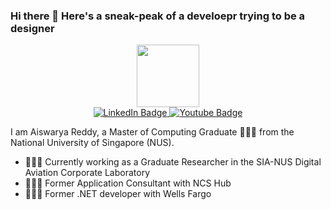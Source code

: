 ### Hi there 👋 Here's a sneak-peak of a develoepr trying to be a designer

<div id="header" align="center">
  <img src="https://media.giphy.com/media/Kb5zI3B9D7cCulbNOg/giphy.gif" width="100"/>
</div>

<div id="badges" align = "center">
  <a href="https://www.linkedin.com/in/aiswarya-reddy-059977167">
    <img src="https://img.shields.io/badge/LinkedIn-blue?style=for-the-badge&logo=linkedin&logoColor=white" alt="LinkedIn Badge"/>
  </a>
  <a href="aiswaryaankireddy97@gmail.com">
    <img src="https://img.shields.io/badge/Gmail-red?style=for-the-badge&logo=youtube&logoColor=white" alt="Youtube Badge"/>
  </a>
</div>
      
      
<div id="counter" align="center>                                                                                                                            <img src="https://komarev.com/ghpvc/?username=aiswaryareddy97&style=flat-square&color=blue" alt="">
</div>




I am Aiswarya Reddy, a Master of Computing Graduate 👩🏻‍🎓 from the National University of Singapore (NUS).

- 👩🏻‍💻 Currently working as a Graduate Researcher in the SIA-NUS Digital Aviation Corporate Laboratory
- 🙋🏻‍♀️ Former Application Consultant with NCS Hub
- 🙎🏻‍♀️ Former .NET developer with Wells Fargo

<!--
**aiswaryareddy97/aiswaryareddy97** is a ✨ _special_ ✨ repository because its `README.md` (this file) appears on your GitHub profile.

Here are some ideas to get you started:

- 🔭 I’m currently working on ...
- 🌱 I’m currently learning ...
- 👯 I’m looking to collaborate on ...
- 🤔 I’m looking for help with ...
- 💬 Ask me about ...
- 📫 How to reach me: ...
- 😄 Pronouns: ...
- ⚡ Fun fact: ...
-->
